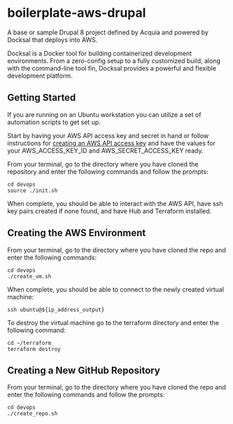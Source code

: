
# boilerplate-aws-drupal
A base or sample Drupal 8 project defined by Acquia and powered by Docksal that deploys into AWS.

Docksal is a Docker tool for building containerized development environments. From a zero-config setup to a fully customized build, along with the command-line tool fin, Docksal provides a powerful and flexible development platform.

## Getting Started
If you are running on an Ubuntu workstation you can utilize a set of automation scripts to get set up.

Start by having your AWS API access key and secret in hand or follow instructions for [creating an AWS API access key](https://aws.amazon.com/premiumsupport/knowledge-center/create-access-key/) and have the values for your AWS_ACCESS_KEY_ID and AWS_SECRET_ACCESS_KEY ready.

From your terminal, go to the directory where you have cloned the repository and enter the following commands and follow the prompts:
```
cd devops
source ./init.sh
```
When complete, you should be able to interact with the AWS API, have ssh key pairs created if none found, and have Hub and Terraform installed.

## Creating the AWS Environment
From your terminal, go to the directory where you have cloned the repo and enter the following commands:
```
cd devops
./create_vm.sh
```
When complete, you should be able to connect to the newly created virtual machine:
```
ssh ubuntu@${ip_address_output}
```
To destroy the virtual machine go to the terraform directory and enter the following command:
```
cd ~/terraform
terraform destroy
```

## Creating a New GitHub Repository
From your terminal, go to the directory where you have cloned the repo and enter the following commands and follow the prompts:
```
cd devops
./create_repo.sh
```
